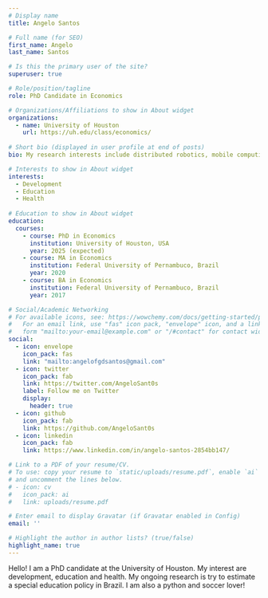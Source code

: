 ```yaml
---
# Display name
title: Angelo Santos

# Full name (for SEO)
first_name: Angelo
last_name: Santos

# Is this the primary user of the site?
superuser: true

# Role/position/tagline
role: PhD Candidate in Economics

# Organizations/Affiliations to show in About widget
organizations:
  - name: University of Houston
    url: https://uh.edu/class/economics/
    
# Short bio (displayed in user profile at end of posts)
bio: My research interests include distributed robotics, mobile computing and programmable matter.

# Interests to show in About widget
interests:
  - Development
  - Education
  - Health
  
# Education to show in About widget
education:
  courses:
    - course: PhD in Economics
      institution: University of Houston, USA
      year: 2025 (expected)
    - course: MA in Economics
      institution: Federal University of Pernambuco, Brazil
      year: 2020
    - course: BA in Economics
      institution: Federal University of Pernambuco, Brazil
      year: 2017

# Social/Academic Networking
# For available icons, see: https://wowchemy.com/docs/getting-started/page-builder/#icons
#   For an email link, use "fas" icon pack, "envelope" icon, and a link in the
#   form "mailto:your-email@example.com" or "/#contact" for contact widget.
social:
  - icon: envelope
    icon_pack: fas
    link: "mailto:angelofgdsantos@gmail.com"
  - icon: twitter
    icon_pack: fab
    link: https://twitter.com/AngeloSant0s
    label: Follow me on Twitter
    display:
      header: true
  - icon: github
    icon_pack: fab
    link: https://github.com/AngeloSant0s
  - icon: linkedin
    icon_pack: fab
    link: https://www.linkedin.com/in/angelo-santos-2854bb147/

# Link to a PDF of your resume/CV.
# To use: copy your resume to `static/uploads/resume.pdf`, enable `ai` icons in `params.yaml`,
# and uncomment the lines below.
# - icon: cv
#   icon_pack: ai
#   link: uploads/resume.pdf

# Enter email to display Gravatar (if Gravatar enabled in Config)
email: ''

# Highlight the author in author lists? (true/false)
highlight_name: true
---
```


Hello! I am a PhD candidate at the University of Houston. My interest are development, education and health. My ongoing research is try to estimate a special education policy in Brazil. I am also a python and soccer lover!
